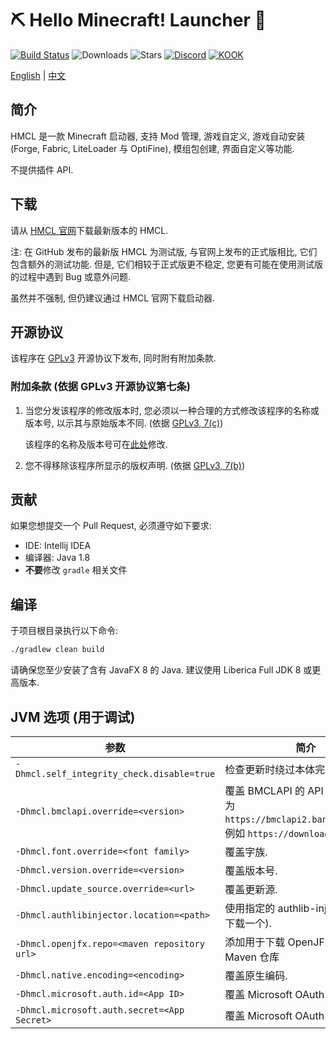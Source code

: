# ⛏ Hello Minecraft! Launcher 💎
[![Build Status](https://ci.huangyuhui.net/job/HMCL/badge/icon?.svg)](https://ci.huangyuhui.net/job/HMCL)
![Downloads](https://img.shields.io/github/downloads/huanghongxun/HMCL/total)
![Stars](https://img.shields.io/github/stars/huanghongxun/HMCL)
[![Discord](https://img.shields.io/discord/995291757799538688.svg?label=&logo=discord&logoColor=ffffff&color=7389D8&labelColor=6A7EC2)](https://discord.gg/jVvC7HfM6U)
[![KOOK](https://img.shields.io/badge/KOOK-HMCL-brightgreen)](https://kook.top/Kx7n3t)

[English](https://github.com/huanghongxun/HMCL/blob/javafx/README.md) | [中文](https://github.com/huanghongxun/HMCL/blob/javafx/README_cn.md)

## 简介
HMCL 是一款 Minecraft 启动器, 支持 Mod 管理, 游戏自定义, 游戏自动安装 (Forge, Fabric, LiteLoader 与 OptiFine), 模组包创建, 界面自定义等功能.

不提供插件 API.

## 下载
请从 [HMCL 官网](https://hmcl.huangyuhui.net/download)下载最新版本的 HMCL.

注: 在 GitHub 发布的最新版 HMCL 为测试版, 与官网上发布的正式版相比, 它们包含额外的测试功能. 但是, 它们相较于正式版更不稳定, 您更有可能在使用测试版的过程中遇到 Bug 或意外问题.

虽然并不强制, 但仍建议通过 HMCL 官网下载启动器.

## 开源协议
该程序在 [GPLv3](https://www.gnu.org/licenses/gpl-3.0.html) 开源协议下发布, 同时附有附加条款.

### 附加条款 (依据 GPLv3 开源协议第七条)
1. 当您分发该程序的修改版本时, 您必须以一种合理的方式修改该程序的名称或版本号, 以示其与原始版本不同. (依据 [GPLv3, 7(c)](https://github.com/huanghongxun/HMCL/blob/javafx/LICENSE#L372-L374))

   该程序的名称及版本号可在[此处](https://github.com/huanghongxun/HMCL/blob/javafx/HMCL/src/main/java/org/jackhuang/hmcl/Metadata.java#L33-L35)修改.

2. 您不得移除该程序所显示的版权声明. (依据 [GPLv3, 7(b)](https://github.com/huanghongxun/HMCL/blob/javafx/LICENSE#L368-L370))

## 贡献
如果您想提交一个 Pull Request, 必须遵守如下要求:
* IDE: Intellij IDEA
* 编译器: Java 1.8
* **不要**修改 `gradle` 相关文件

## 编译
于项目根目录执行以下命令:

```bash
./gradlew clean build
```

请确保您至少安装了含有 JavaFX 8 的 Java. 建议使用 Liberica Full JDK 8 或更高版本.

## JVM 选项 (用于调试)
| 参数                                         | 简介                                        |
|----------------------------------------------|---------------------------------------------|
| `-Dhmcl.self_integrity_check.disable=true`   | 检查更新时绕过本体完整性检查.               |
| `-Dhmcl.bmclapi.override=<version>`          | 覆盖 BMCLAPI 的 API Root, 默认值为 `https://bmclapi2.bangbang93.com`. 例如 `https://download.mcbbs.net`. |
| `-Dhmcl.font.override=<font family>`         | 覆盖字族.                                   |
| `-Dhmcl.version.override=<version>`          | 覆盖版本号.                                 |
| `-Dhmcl.update_source.override=<url>`        | 覆盖更新源.                                 |
| `-Dhmcl.authlibinjector.location=<path>`     | 使用指定的 authlib-injector (而非下载一个). |
| `-Dhmcl.openjfx.repo=<maven repository url>` | 添加用于下载 OpenJFX 的自定义 Maven 仓库    |
| `-Dhmcl.native.encoding=<encoding>`          | 覆盖原生编码.                               |
| `-Dhmcl.microsoft.auth.id=<App ID>`          | 覆盖 Microsoft OAuth App ID.                |
| `-Dhmcl.microsoft.auth.secret=<App Secret>`  | 覆盖 Microsoft OAuth App 密钥.              |
